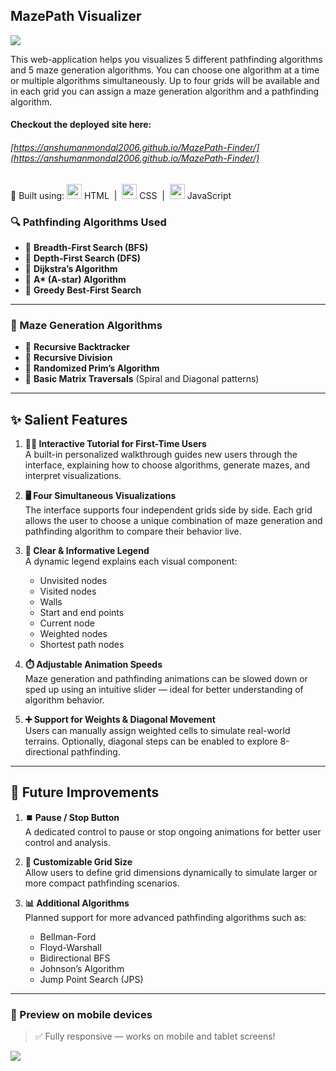 ## MazePath Visualizer

![](PathF.gif)

This web-application helps you visualizes 5 different pathfinding algorithms and 5 maze generation algorithms. You can choose one algorithm at a time or multiple algorithms simultaneously. Up to four grids will be available and in each grid you can assign a maze generation algorithm and a pathfinding algorithm.

#### Checkout the deployed site here:

###### [https://anshumanmondal2006.github.io/MazePath-Finder/](https://anshumanmondal2006.github.io/MazePath-Finder/)

🔧 Built using:
<img src="https://img.icons8.com/color/48/html-5.png" width="24"/> HTML
&nbsp;|&nbsp;
<img src="https://img.icons8.com/color/48/css3.png" width="24"/> CSS
&nbsp;|&nbsp;
<img src="https://img.icons8.com/color/48/javascript.png" width="24"/> JavaScript

### 🔍 Pathfinding Algorithms Used

- 🔹 **Breadth-First Search (BFS)**
- 🔹 **Depth-First Search (DFS)**
- 🔹 **Dijkstra’s Algorithm**
- 🔹 **A\* (A-star) Algorithm**
- 🔹 **Greedy Best-First Search**

---

### 🧩 Maze Generation Algorithms

- 🔸 **Recursive Backtracker**
- 🔸 **Recursive Division**
- 🔸 **Randomized Prim’s Algorithm**
- 🔸 **Basic Matrix Traversals** (Spiral and Diagonal patterns)

---

## ✨ Salient Features

1. **🧑‍🏫 Interactive Tutorial for First-Time Users**  
   A built-in personalized walkthrough guides new users through the interface, explaining how to choose algorithms, generate mazes, and interpret visualizations.

2. **🖥️ Four Simultaneous Visualizations**  
   The interface supports four independent grids side by side. Each grid allows the user to choose a unique combination of maze generation and pathfinding algorithm to compare their behavior live.

3. **🧭 Clear & Informative Legend**  
   A dynamic legend explains each visual component:

   - Unvisited nodes
   - Visited nodes
   - Walls
   - Start and end points
   - Current node
   - Weighted nodes
   - Shortest path nodes

4. **⏱️ Adjustable Animation Speeds**  
   Maze generation and pathfinding animations can be slowed down or sped up using an intuitive slider — ideal for better understanding of algorithm behavior.

5. **➕ Support for Weights & Diagonal Movement**  
   Users can manually assign weighted cells to simulate real-world terrains. Optionally, diagonal steps can be enabled to explore 8-directional pathfinding.

---

## 🚀 Future Improvements

1. **⏹️ Pause / Stop Button**  
   A dedicated control to pause or stop ongoing animations for better user control and analysis.

2. **📐 Customizable Grid Size**  
   Allow users to define grid dimensions dynamically to simulate larger or more compact pathfinding scenarios.

3. **📊 Additional Algorithms**  
   Planned support for more advanced pathfinding algorithms such as:
   - Bellman-Ford
   - Floyd-Warshall
   - Bidirectional BFS
   - Johnson’s Algorithm
   - Jump Point Search (JPS)

---

### 📱 Preview on mobile devices

> ✅ Fully responsive — works on mobile and tablet screens!

![](mobile.gif)
